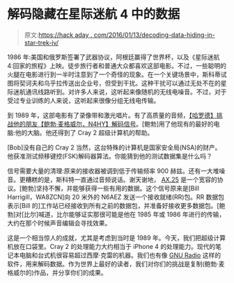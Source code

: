 # 解码隐藏在星际迷航 4 中的数据

> 原文:[https://hack aday . com/2016/01/13/decoding-data-hiding-in-star-trek-iv/](https://hackaday.com/2016/01/13/decoding-data-hiding-in-star-trek-iv/)

1986 年:美国和俄罗斯签署了武器协议，阿根廷赢得了世界杯，以及《星际迷航 4:回家的旅程》上映。徒步旅行者和普通大众都喜欢这部电影。不过，一些聪明的火腿在电影进行到一半时注意到了一个奇怪的现象。在一个关键场景中，斯科蒂试图将契诃夫和乌乎拉传送出企业号，但受到干扰。这种干扰可以通过无处不在的星际迷航通讯线路听到。对许多人来说，这听起来像随机的无线电噪音。不过，对于受过专业训练的人来说，这听起来很像分组无线电传输。

到 1989 年，这部电影有了录像带和激光唱片。有了高质量的音频，[【哈罗德】挑战他的朋友【鲍勃·麦格威尔，N4HY】解码信号](http://swling.com/blog/2016/01/how-bob-mcgwier-used-a-cray-2-supercomputer-to-decode-a-ham-radio-transmission-heard-in-star-trek-iv/)。[鲍勃]用了他现有的最好的电脑:他的大脑。他还得到了 Cray 2 超级计算机的帮助。

[Bob]没有自己的 Cray 2 当然，这台特殊的计算机是国家安全局(NSA)的财产。他获准测试频移键控(FSK)解码器算法。你能猜到他的测试数据集是什么吗？

信号需要大量的清理:原来的接收器被调到低于传输频率 900 赫兹。还有一大堆噪音。更糟糕的是，斯科特一直通过音频说话。谢天谢地， [AX.25](https://en.wikipedia.org/wiki/AX.25) 是一个宽容的协议。[鲍勃]坚持不懈，并能够获得一些有用的数据。这个信号原来是[Bill Harrigill，WA8ZCN]向 20 米外的 N6AEZ 发送一个接收就绪(RR)包。RR 数据包表示[Bill 的]工作站已经接收到所有之前的数据包，并准备好接收更多数据包。[鲍勃]对[比尔]喊道，比尔能够证实那很可能是他在 1985 年或 1986 年进行的传输，大约在那个时候声音编辑会寻找效果。

这是一个相当惊人的成就，尤其是考虑到当时是 1989 年。今天，我们把超级计算机放在口袋里。Cray 2 的处理能力大约相当于 iPhone 4 的处理能力。现代的笔记本电脑和台式机很容易超过西摩·克雷的机器。我们也有像 [GNU Radio](http://gnuradio.org/redmine/projects/gnuradio/wiki) 这样的软件，用来解码数据。作为世界上最好的读者，我们对你们的挑战是复制(鲍勃·麦格威尔的)作品，并分享你们的成果。